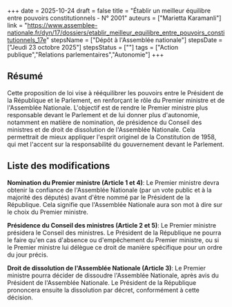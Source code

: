 +++
date = 2025-10-24
draft = false
title = "Établir un meilleur équilibre entre pouvoirs constitutionnels - N° 2001"
auteurs = ["Marietta Karamanli"]
link = "https://www.assemblee-nationale.fr/dyn/17/dossiers/etablir_meilleur_equilibre_entre_pouvoirs_constitutionnels_17e"
stepsName = ["Dépôt à l'Assemblée nationale"]
stepsDate = ["Jeudi 23 octobre 2025"]
stepsStatus = [""]
tags = ["Action publique","Relations parlementaires","Autonomie"]
+++

## Résumé

Cette proposition de loi vise à rééquilibrer les pouvoirs entre le Président de la République et le Parlement, en renforçant le rôle du Premier ministre et de l'Assemblée Nationale. L'objectif est de rendre le Premier ministre plus responsable devant le Parlement et de lui donner plus d'autonomie, notamment en matière de nomination, de présidence du Conseil des ministres et de droit de dissolution de l'Assemblée Nationale. Cela permettrait de mieux appliquer l'esprit originel de la Constitution de 1958, qui met l'accent sur la responsabilité du gouvernement devant le Parlement.

## Liste des modifications

**Nomination du Premier ministre (Article 1 et 4)**: Le Premier ministre devra obtenir la confiance de l'Assemblée Nationale (par un vote public et à la majorité des députés) avant d'être nommé par le Président de la République. Cela signifie que l'Assemblée Nationale aura son mot à dire sur le choix du Premier ministre.

**Présidence du Conseil des ministres (Article 2 et 5)**: Le Premier ministre présidera le Conseil des ministres. Le Président de la République ne pourra le faire qu'en cas d'absence ou d'empêchement du Premier ministre, ou si le Premier ministre lui délègue ce droit de manière spécifique pour un ordre du jour précis.

**Droit de dissolution de l'Assemblée Nationale (Article 3)**: Le Premier ministre pourra décider de dissoudre l'Assemblée Nationale, après avis du Président de l'Assemblée Nationale. Le Président de la République prononcera ensuite la dissolution par décret, conformément à cette décision.
